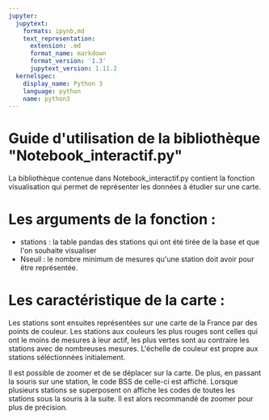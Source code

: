 ```yaml
---
jupyter:
  jupytext:
    formats: ipynb,md
    text_representation:
      extension: .md
      format_name: markdown
      format_version: '1.3'
      jupytext_version: 1.11.2
  kernelspec:
    display_name: Python 3
    language: python
    name: python3
---
```


# Guide d'utilisation de la bibliothèque "Notebook_interactif.py"


La bibliothèque contenue dans Notebook_interactif.py contient la fonction visualisation qui permet de représenter les données à étudier sur une carte.


# Les arguments de la fonction :

- stations : la table pandas des stations qui ont été tirée de la base et que l'on souhaite visualiser
- Nseuil : le nombre minimum de mesures qu'une station doit avoir pour être représentée.



# Les caractéristique de la carte :

   Les stations sont ensuites représentées sur une carte de la France par des points de couleur. Les stations aux couleurs les plus rouges sont celles qui ont le moins de mesures à leur actif, les plus vertes sont au contraire les stations avec de nombreuses mesures. L'échelle de couleur est propre aux stations séléctionnées initialement.
    
   Il est possible de zoomer et de se déplacer sur la carte. De plus, en passant la souris sur une station, le code BSS de celle-ci est affiché. Lorsque plusieurs stations se superposent on affiche les codes de toutes les stations sous la souris à la suite. Il est alors recommandé de zoomer pour plus de précision.

```python

```
